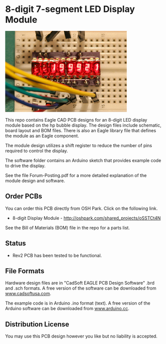 # 8-digit 7-segment LED Display Module 

<img src="https://github.com/uChip/Smaller_Bubble_Display/blob/master/8-dig%20display.png" alt="LED Display Module" height="260" width="390">  

This repo contains Eagle CAD PCB designs for an 8-digit LED display module based on the hp bubble display. The design files include schematic, board layout and BOM files.  There is also an Eagle library file that defines the module as an Eagle component.  

The module design utilizes a shift register to reduce the number of pins required to control the display.  

The software folder contains an Arduino sketch that provides example code to drive the display.   

See the file Forum-Posting.pdf for a more detailed explanation of the module design and software.  

## Order PCBs  

You can order this PCB directly from OSH Park.  Click on the following link.  
  * 8-digit Display Module - http://oshpark.com/shared_projects/oSSTCt4N 

See the Bill of Materials (BOM) file in the repo for a parts list.  

## Status  
  * Rev2 PCB has been tested to be functional.  

## File Formats  

Hardware design files are in "CadSoft EAGLE PCB Design Software" .brd and .sch formats.  A free version of the software can be downloaded from www.cadsoftusa.com. 

The example code is in Arduino .ino format (text).  A free version of the Arduino software can be downloaded from www.arduino.cc.  

## Distribution License  

You may use this PCB design however you like but no liability is accepted.  
